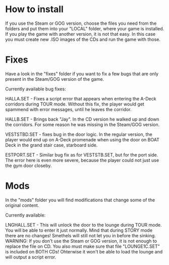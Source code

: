 # How to install
If you use the Steam or GOG version, choose the files you need from the folders and put them into your "LOCAL" folder, where your game is installed.
If you play the game with another version, it is not that easy. In this case you must create new .ISO images of the CDs and run the game with those.

# Fixes
Have a look in the "fixes" folder if you want to fix a few bugs that are only present in the Steam/GOG version of the game.

Currently available bug fixes:

HALLA.SET -
Fixes a script error that appears when entering the A-Deck corridors during TOUR mode. Without this fix, the player would get spammend with error messages, until he leaves the corridor.

HALLB.SET -
Brings back "Jay". In the CD version he walked up and down the corridors. For some reason he was missing in the Steam/GOG version.

VESTSTBD.SET -
fixes bug in the door logic. In the regular version, the player would end up on A-Deck promenade when using the door on BOAT Deck in the grand stair case, starboard side.

ESTPORT.SET -
Similar bug fix as for VESTSTB.SET, but for the port side. The error here is even more severe, because the player could not just use the gym door closeby.

# Mods
In the "mods" folder you will find modifications that change some of the original content.

Currently available:

LNGHALL.SET - This will unlock the door to the lounge during TOUR mode. You will be able to enter it just normally. Mind that during STORY mode there are no changes! Smethels will still not let you in before the sinking. WARNING: If you don't use the Steam or GOG version, it is not enough to replace the file on CD. You also must make sure that file "LOUNGE1C.SET" is included on BOTH CDs! Ohterwise it won't be able to load the lounge and will output a script error.
